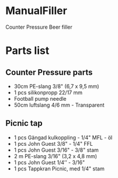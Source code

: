 # ManualFiller
Counter Pressure Beer filler


# Parts list 

## Counter Pressure parts
- 30cm PE-slang 3/8" (6,7 x 9,5 mm)
- 1 pcs silikonpropp 22/17 mm
- Football pump needle
- 50cm luftslang 4/6 mm - Transparent


## Picnic tap

- 1 pcs Gängad kulkoppling - 1/4" MFL - öl
- 1 pcs John Guest 3/8" - 1/4" FFL
- 1 pcs John Guest 3/16" - 3/8" stam
- 2 m  PE-slang 3/16" (3,2 x 4,8 mm)
- 1 pcs John Guest 1/4’’ - 3/16"
- 1 pcs Tappkran Picnic, med 1/4" stam
